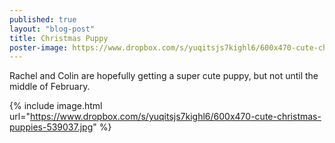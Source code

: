 ```yaml
---
published: true
layout: "blog-post"
title: Christmas Puppy
poster-image: https://www.dropbox.com/s/yuqitsjs7kighl6/600x470-cute-christmas-puppies-539037.jpg
---
```


Rachel and Colin are hopefully getting a super cute puppy, but not until the middle of February.

{% include image.html url="https://www.dropbox.com/s/yuqitsjs7kighl6/600x470-cute-christmas-puppies-539037.jpg" %}

